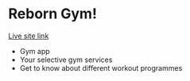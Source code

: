 # Reborn Gym!

[Live site link](https://reborn-gym.web.app/)

- Gym app
- Your selective gym services
- Get to know about different workout programmes

